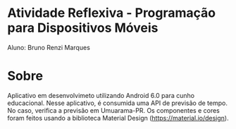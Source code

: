# Atividade Reflexiva - Programação para Dispositivos Móveis
Aluno: Bruno Renzi Marques

# Sobre
Aplicativo em desenvolvimeto utilizando Android 6.0 para cunho educacional.
Nesse aplicativo, é consumida uma API de previsão de tempo. No caso, verifica a previsão em Umuarama-PR.
Os componentes e cores foram feitos usando a biblioteca Material Design (https://material.io/design).
